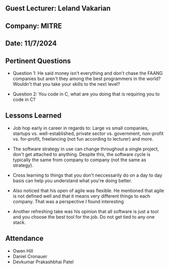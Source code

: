 ## Guest Lecturer: Leland Vakarian

## Company: MITRE

## Date: 11/7/2024

## Pertinent Questions

- Question 1: He said money isn't everything and don't chase the FAANG companies but aren't they among the best programmers in the world? Wouldn't that you take your skills to the next level?

- Question 2: You code in C, what are you doing that is requiring you to code in C?

## Lessons Learned

- Job hop early in career in regards to: Large vs small companies, startups vs. well-established, private sector vs. government, non-profit vs. for-profit, freelancing (not fun according to lecturer) and more.

- The software strategy in use can change throughout a single project, don't get attached to anything. Despite this, the software cycle is typically the same from company to company (not the same as strategy).

- Cross learning to things that you don't neccessarily do on a day to day basis can help you understand what you're doing better.

- Also noticed that his open of agile was flexible. He mentioned that agile is not defined well and that it means very different things to each company. That was a perspective I found interesting

- Another refreshing take was his opinion that all software is just a tool and you choose the best tool for the job. Do not get tied to any one stack.

## Attendance

- Owen Hill
- Daniel Cronauer
- Devkumar Prakashbhai Patel

